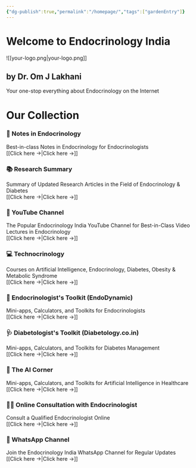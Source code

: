 ```yaml
---
{"dg-publish":true,"permalink":"/homepage/","tags":["gardenEntry"]}
---
```



# Welcome to Endocrinology India



![[your-logo.png\|your-logo.png]]

## by Dr. Om J Lakhani

Your one-stop everything about Endocrinology on the Internet 

# Our Collection

### 📝 Notes in Endocrinology
Best-in-class Notes in Endocrinology for Endocrinologists  
[[Click here →\|Click here →]]

### 📚 Research Summary
Summary of Updated Research Articles in the Field of Endocrinology & Diabetes  
[[Click here →\|Click here →]]

### 🎥 YouTube Channel
The Popular Endocrinology India YouTube Channel for Best-in-Class Video Lectures in Endocrinology  
[[Click here →\|Click here →]]

### 💻 Technocrinology
Courses on Artificial Intelligence, Endocrinology, Diabetes, Obesity & Metabolic Syndrome  
[[Click here →\|Click here →]]

### 🔧 Endocrinologist's Toolkit (EndoDynamic)
Mini-apps, Calculators, and Toolkits for Endocrinologists  
[[Click here →\|Click here →]]

### 🩺 Diabetologist's Toolkit (Diabetology.co.in)
Mini-apps, Calculators, and Toolkits for Diabetes Management  
[[Click here →\|Click here →]]

### 🤖 The AI Corner
Mini-apps, Calculators, and Toolkits for Artificial Intelligence in Healthcare  
[[Click here →\|Click here →]]

### 👨‍⚕️ Online Consultation with Endocrinologist
Consult a Qualified Endocrinologist Online  
[[Click here →\|Click here →]]

### 📱 WhatsApp Channel
Join the Endocrinology India WhatsApp Channel for Regular Updates  
[[Click here →\|Click here →]]